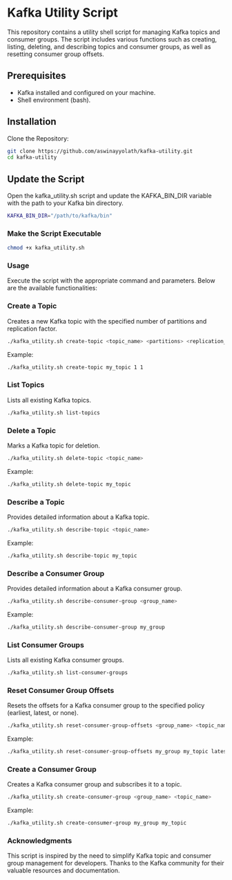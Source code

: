 # Kafka Utility Script
This repository contains a utility shell script for managing Kafka topics and consumer groups. The script includes various functions such as creating, listing, deleting, and describing topics and consumer groups, as well as resetting consumer group offsets.

## Prerequisites
- Kafka installed and configured on your machine.
- Shell environment (bash).

## Installation
Clone the Repository:

```bash
git clone https://github.com/aswinayyolath/kafka-utility.git
cd kafka-utility
```

## Update the Script
Open the kafka_utility.sh script and update the KAFKA_BIN_DIR variable with the path to your Kafka bin directory.

```bash
KAFKA_BIN_DIR="/path/to/kafka/bin"
```

### Make the Script Executable

```bash
chmod +x kafka_utility.sh
```

### Usage
Execute the script with the appropriate command and parameters. Below are the available functionalities:

### Create a Topic
Creates a new Kafka topic with the specified number of partitions and replication factor.

```bash
./kafka_utility.sh create-topic <topic_name> <partitions> <replication_factor>
```

Example:

```bash
./kafka_utility.sh create-topic my_topic 1 1
```

### List Topics
Lists all existing Kafka topics.

```bash
./kafka_utility.sh list-topics
```

### Delete a Topic
Marks a Kafka topic for deletion.

```bash
./kafka_utility.sh delete-topic <topic_name>
```

Example:

```bash
./kafka_utility.sh delete-topic my_topic
```

### Describe a Topic
Provides detailed information about a Kafka topic.

```bash
./kafka_utility.sh describe-topic <topic_name>
```

Example:

```bash
./kafka_utility.sh describe-topic my_topic
```

### Describe a Consumer Group
Provides detailed information about a Kafka consumer group.

```bash
./kafka_utility.sh describe-consumer-group <group_name>
```

Example:

```bash
./kafka_utility.sh describe-consumer-group my_group
```

### List Consumer Groups
Lists all existing Kafka consumer groups.

```bash
./kafka_utility.sh list-consumer-groups
```

### Reset Consumer Group Offsets
Resets the offsets for a Kafka consumer group to the specified policy (earliest, latest, or none).

```bash
./kafka_utility.sh reset-consumer-group-offsets <group_name> <topic_name> <offset_reset_policy>
```

Example:

```bash
./kafka_utility.sh reset-consumer-group-offsets my_group my_topic latest
```

### Create a Consumer Group
Creates a Kafka consumer group and subscribes it to a topic.

```bash
./kafka_utility.sh create-consumer-group <group_name> <topic_name>
```

Example:

```bash
./kafka_utility.sh create-consumer-group my_group my_topic
```


### Acknowledgments
This script is inspired by the need to simplify Kafka topic and consumer group management for developers. Thanks to the Kafka community for their valuable resources and documentation.
